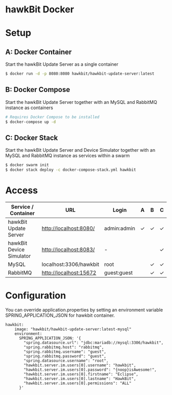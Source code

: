 hawkBit Docker
===

# Setup

## A: Docker Container

Start the hawkBit Update Server as a single container

```bash
$ docker run -d -p 8080:8080 hawkbit/hawkbit-update-server:latest
```

## B: Docker Compose

Start the hawkBit Update Server together with an MySQL and RabbitMQ instance as containers

```bash
# Requires Docker Compose to be installed
$ docker-compose up -d
```


## C: Docker Stack

Start the hawkBit Update Server and Device Simulator together with an MySQL and RabbitMQ instance as services within a swarm

```bash
$ docker swarm init
$ docker stack deploy -c docker-compose-stack.yml hawkbit
```

# Access

| Service / Container | URL | Login | A | B | C |
|---|---|---|---|---|---|
| hawkBit Update Server | [http://localhost:8080/](http://localhost:8080/) | admin:admin | &#10003; | &#10003; | &#10003; |
| hawkBit Device Simulator | [http://localhost:8083/](http://localhost:8083/) | - |  |  | &#10003; |
| MySQL | localhost:3306/hawkbit | root |  | &#10003; | &#10003; |
| RabbitMQ | [http://localhost:15672](http://localhost:15672) | guest:guest |  | &#10003; | &#10003; |

# Configuration

You can override application.properties by setting an environment variable SPRING_APPLICATION_JSON for hawkbit container.
```
hawkbit:
    image: "hawkbit/hawkbit-update-server:latest-mysql"
    environment:
      SPRING_APPLICATION_JSON: '{
        "spring.datasource.url": "jdbc:mariadb://mysql:3306/hawkbit",
        "spring.rabbitmq.host": "rabbitmq",
        "spring.rabbitmq.username": "guest",
        "spring.rabbitmq.password": "guest",
        "spring.datasource.username": "root",
        "hawkbit.server.im.users[0].username": "hawkbit",
        "hawkbit.server.im.users[0].password": "{noop}isAwesome!",
        "hawkbit.server.im.users[0].firstname": "Eclipse",
        "hawkbit.server.im.users[0].lastname": "HawkBit",
        "hawkbit.server.im.users[0].permissions": "ALL"
      }'
```
